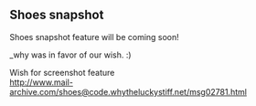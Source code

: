 Shoes snapshot
--------------

Shoes snapshot feature will be coming soon!

_why was in favor of our wish. :)

Wish for screenshot feature <br>
<http://www.mail-archive.com/shoes@code.whytheluckystiff.net/msg02781.html>
